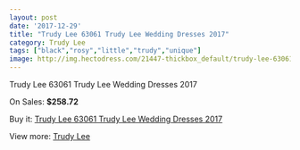 ```yaml
---
layout: post
date: '2017-12-29'
title: "Trudy Lee 63061 Trudy Lee Wedding Dresses 2017"
category: Trudy Lee
tags: ["black","rosy","little","trudy","unique"]
image: http://img.hectodress.com/21447-thickbox_default/trudy-lee-63061-trudy-lee-wedding-dresses-2013.jpg
---
```

Trudy Lee 63061 Trudy Lee Wedding Dresses 2017

On Sales: **$258.72**
<a href="https://www.hectodress.com/trudy-lee/9962-trudy-lee-63061-trudy-lee-wedding-dresses-2013.html"><amp-img layout="responsive" width="600" height="600" src="//img.hectodress.com/21447-thickbox_default/trudy-lee-63061-trudy-lee-wedding-dresses-2013.jpg" alt="Trudy Lee 63061 Trudy Lee Wedding Dresses 2017 0" /></a>
<a href="https://www.hectodress.com/trudy-lee/9962-trudy-lee-63061-trudy-lee-wedding-dresses-2013.html"><amp-img layout="responsive" width="600" height="600" src="//img.hectodress.com/21449-thickbox_default/trudy-lee-63061-trudy-lee-wedding-dresses-2013.jpg" alt="Trudy Lee 63061 Trudy Lee Wedding Dresses 2017 1" /></a>
<a href="https://www.hectodress.com/trudy-lee/9962-trudy-lee-63061-trudy-lee-wedding-dresses-2013.html"><amp-img layout="responsive" width="600" height="600" src="//img.hectodress.com/21448-thickbox_default/trudy-lee-63061-trudy-lee-wedding-dresses-2013.jpg" alt="Trudy Lee 63061 Trudy Lee Wedding Dresses 2017 2" /></a>

Buy it: [Trudy Lee 63061 Trudy Lee Wedding Dresses 2017](https://www.hectodress.com/trudy-lee/9962-trudy-lee-63061-trudy-lee-wedding-dresses-2013.html "Trudy Lee 63061 Trudy Lee Wedding Dresses 2017")

View more: [Trudy Lee](https://www.hectodress.com/165-trudy-lee "Trudy Lee")